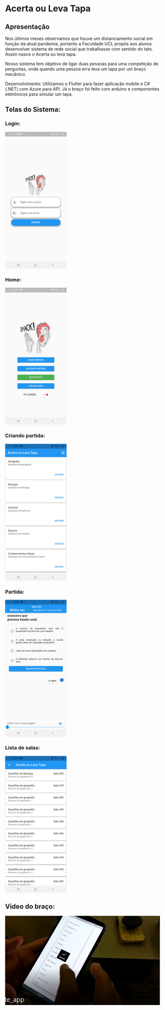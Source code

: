 # Acerta ou Leva Tapa

## Apresentação

Nos últimos meses observamos que houve um distanciamento social em função da atual pandemia, portanto a Faculdade UCL propôs aos alunos desenvolver sistema de rede social que trabalhasse com sentido do tato. Assim nasce o Acerta ou leva tapa.

Nosso sistema tem objetivo de ligar duas pessoas para uma competição de perguntas, onde quando uma pessoa erra leva um tapa por um braço mecânico.

Desenvolvimento:
Utilizamos o Flutter para fazer aplicação mobile e C# (.NET) com Azure para API. Já o braço foi feito com arduino e componentes eletrônicos para simular um tapa.

## Telas do Sistema:

### Login:
<img src="https://github.com/DanielGeraldino/Acerta-ou-tapa/blob/master/print_telas/login.jpg" width="200">
<!-- ![alt text](https://github.com/DanielGeraldino/Acerta-ou-tapa/blob/master/print_telas/login.jpg) -->

### Home:
<img src="https://github.com/DanielGeraldino/Acerta-ou-tapa/blob/master/print_telas/home.jpg" width="200">
<!-- ![alt text](https://github.com/DanielGeraldino/Acerta-ou-tapa/blob/master/print_telas/home.jpg) -->

### Criando partida:
<img src="https://github.com/DanielGeraldino/Acerta-ou-tapa/blob/master/print_telas/catalago_games.jpg" width="200">
<!-- ![alt text](https://github.com/DanielGeraldino/Acerta-ou-tapa/blob/master/print_telas/catalago_games.jpg) -->

### Partida:
<img src="https://github.com/DanielGeraldino/Acerta-ou-tapa/blob/master/print_telas/game2.jpg" width="200">
<!-- ![alt text](https://github.com/DanielGeraldino/Acerta-ou-tapa/blob/master/print_telas/game2.jpg) -->

### Lista de salas:
<img src="https://github.com/DanielGeraldino/Acerta-ou-tapa/blob/master/print_telas/lista_salas.jpg" width="200">
<!-- ![alt text](https://github.com/DanielGeraldino/Acerta-ou-tapa/blob/master/print_telas/lista_salas.jpg) -->

## Video do braço:

[![Watch the video](https://github.com/DanielGeraldino/Acerta-ou-tapa/blob/master/print_telas/Screenshot_3.jpg)](https://github.com/DanielGeraldino/Acerta-ou-tapa/blob/master/print_telas/teste_app.mp4)

